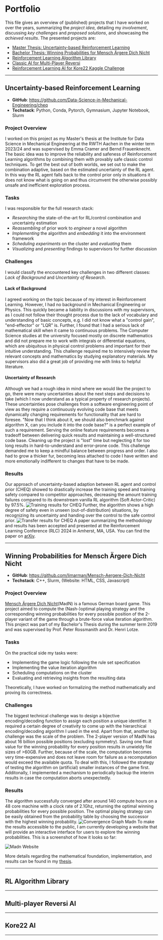 # Portfolio
This file gives an overview of (published) projects that I have worked on over the years, summarizing the *project idea*, detailing my *involvement*, discussing *key challenges* and *proposed solutions*, and showcasing the *achieved results*. The presented projects are:
- [Master Thesis: Uncertainty-based Reinforcement Learning](#uncertainty-based-reinforcement-learning)
- [Bachelor Thesis: Winning Probabilities for Mensch Ärgere Dich Nicht](#winning-probabilities-for-mensch-ärgere-dich-nicht)
- [Reinforcement Learning Algorithm Library](#reinforcement-learning-algorithm-library)
- [Classic AI for Multi-Player Reversi](#classic-ai-for-multi-player-reversi)
- [Reinforcement Learning AI for Kore22 Kaggle Challenge](#reinforcement-learning-ai-for-kore22-kaggle-challenge)
---
## Uncertainty-based Reinforcement Learning
- **GitHub**: https://github.com/Data-Science-in-Mechanical-Engineering/cheq
- **Techstack**: Python, Conda, Pytorch, Gymnasium, Jupyter Notebook, Slurm

### Project Overview
I worked on this project as my Master's thesis at the Institute for Data Science in Mechanical Engineering at the RWTH Aachen in the winter term 2023/24 and was supervised by Emma Cramer and Bernd Frauenknecht. The basic idea was to improve the reliability and safeness of Reinforcement Learning algorithms by combining them with provably safe classic control techniques. To get the best out of both worlds, we set out to make the combination adaptive, based on the estimated uncertainty of the RL agent. In this way the RL agent falls back to the control prior only in situations it does not know what is going on and thus circumvent the otherwise possibly unsafe and inefficient exploration process.

### Tasks
I was responsible for the full research stack:
- *Researching* the state-of-the-art for RL/control combination and uncertainty estimation 
- *Reassembling* of prior work to *engineer* a novel algorithm
- *Implementing* the algorithm and *embedding* it into the environment framework
- *Scheduling experiments* on the cluster and *evaluating* them
- *Visualizing* and *presenting* findings to supervisors for further discussion

### Challenges
I would classify the encountered key challenges in two different classes: *Lack of Background* and *Uncertainty of Research*.

#### Lack of Background
I agreed working on the topic because of my interest in Reinforcement Learning. However, I had no background in Mechanical Engineering or Physics. This quickly became a liability in discussions with my supervisors, as I could not follow their thought process due to the lack of vocabulary and understanding of basic concepts, e.g. I did not know what a "control gain", "end-effector" or "LQR" is. Further, I found that I had a serious lack of mathematical skill when it came to continuous problems. The Computer Science studies at the university focused mostly on discrete mathematics and did not prepare me to work with integrals or differential equations, which are ubiquitous in physical control problems and important for their intuitive understanding.
This challenge required me to intensively review the relevant concepts and mathematics by studying explanatory materials. My supervisors also did a great job of providing me with links to helpful literature.

#### Uncertainty of Research
Although we had a rough idea in mind where we would like the project to go, there were many uncertainties about the next steps and decisions to take (which I now understand as a typical property of research projects). These uncertainties pose challenges from a software engineering point of view as they require a continuously evolving code base that meets dynamically changing requirements for functionality that are hard to foresee. "Now that I think about it, we should also benchmark against algorithm X, can you include it into the code base?" is a perfect example of such a requirement. Serving the online feature requirements becomes a tradeoff between delivering quick results and maintaining a well-structured code base. Cleaning up the project is "lost" time but neglecting it for too long results in hard-to-understand and error-prone code.
This challenge demanded me to keep a mindful balance between progress and order. I also had to grow a thicker fur, becoming less attached to code I have written and more emotionally indifferent to changes that have to be made.

### Results
Our approach of uncertainty-based adaption between RL agent and control prior (CHEQ) showed to drastically increase the training speed and training safety compared to competitor approaches, decreasing the amount training failures compared to its downstream vanilla RL algorithm (Soft Actor-Critic) by 97.5%.
![Training results for CHEQ](img/cheq-training-results.png)
Further, the algorithm shows a high degree of safety even in unseen (out-of-distribution) situations, by recognizing its uncertainty and handing over the control to the safe control prior.
![Transfer results for CHEQ](img/cheq-transfer-results.png)
A paper summarizing the methodology and results has been accepted and presented at the Reinforcement Learning Conference (RLC) 2024 in Amherst, MA, USA. You can find the paper on [arXiv](https://arxiv.org/abs/2406.19768).

---
## Winning Probabilities for Mensch Ärgere Dich Nicht
- **GitHub**: https://github.com/limarman/Mensch-Aergere-Dich-Nicht
- **Techstack**: C++, Slurm, (Website: HTML, CSS, Javascript)
### Project Overview
[Mensch Ärgere Dich Nicht](https://en.wikipedia.org/wiki/Mensch_%C3%A4rgere_Dich_nicht)(MadN) is a famous German board game. This project aimed to compute the (Nash-)optimal playing strategy and the corresponding winning probabilities for every possible position of the 2-player variant of the game through a brute-force value iteration algorithm. This project was part of my Bachelor's Thesis during the summer term 2019 and was supervised by Prof. Peter Rossmanith and Dr. Henri Lotze.
### Tasks
On the practical side my tasks were:
- Implementing the game logic following the rule set specification
- Implementing the value iteration algorithm
- Scheduling computations on the cluster
- Evaluating and retrieving insights from the resulting data

Theoretically, I have worked on formalizing the method mathematically and proving its correctness.
### Challenges
The biggest technical challenge was to design a bijective encoding/decoding function to assign each position a unique identifier. It required a certain degree of creativity to come up with the hierarchical encoding/decoding algorithm I used in the end.
Apart from that, another big challenge was the scale of the problem. The 2-player version of MadN has about 16 billion possible positions (excluding symmetry). Saving one float value for the winning probability for every position results in unwieldy file sizes of >60GB. Further, because of the scale, the computation becomes very time-expensive and does not leave room for failure as a recomputation would exceed the available quota. To deal with this, I followed the strategy of testing the algorithm on (artificial) smaller instances of the game first. Additonally, I implemented a mechanism to periodically backup the interim results in case the computation aborts unexpectedly.

### Results
The algorithm successfully converged after around 140 compute hours on a 48 core machine with a clock rate of 2.1Ghz, returning the optimal winning probabilities for every possible position. The optimal playing strategy can be easily obtained from the probability table by choosing the successor with the highest winning probability.
![Convergence Graph Madn](img/convergence-graph-madn.jpg)
To make the results accessible to the public, I am currently developing a website that will provide an interactive interface for users to explore the winning probabilities. This is a screenshot of how it looks so far:

![Madn Website](img/madn-website.png)

More details regarding the mathematical foundation, implementation, and results can be found in my [thesis](https://raw.githubusercontent.com/limarman/Mensch-Aergere-Dich-Nicht/master/thesis.pdf).

---
## RL Algorithm Library
---
## Multi-player Reversi AI
---
## Kore22 AI
---